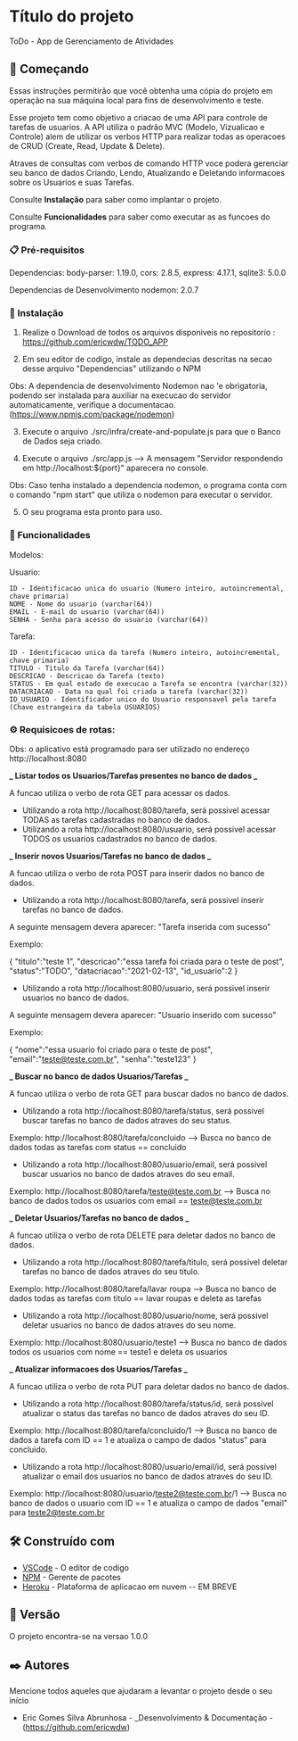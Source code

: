 # Título do projeto

ToDo - App de Gerenciamento de Atividades

## 🚀 Começando

Essas instruções permitirão que você obtenha uma cópia do projeto em operação na sua máquina local para fins de desenvolvimento e teste.

Esse projeto tem como objetivo a criacao de uma API para controle de tarefas de usuarios. A API utiliza o padrão MVC (Modelo, Vizualicao e Controle) alem de utilizar os verbos HTTP para realizar todas as operacoes de CRUD (Create, Read, Update & Delete).

Atraves de consultas com verbos de comando HTTP voce podera gerenciar seu banco de dados Criando, Lendo, Atualizando e Deletando informacoes sobre os Usuarios e suas Tarefas.

Consulte **Instalação** para saber como implantar o projeto.

Consulte **Funcionalidades** para saber como executar as as funcoes do programa.

### 📋 Pré-requisitos

Dependencias:
body-parser: 1.19.0,
cors: 2.8.5,
express: 4.17.1,
sqlite3: 5.0.0

Dependencias de Desenvolvimento
nodemon: 2.0.7

### 🔧 Instalação

1. Realize o Download de todos os arquivos disponiveis no repositorio : https://github.com/ericwdw/TODO_APP

2. Em seu editor de codigo, instale as dependecias descritas na secao desse arquivo "Dependencias" utilizando o NPM

Obs: A dependencia de desenvolvimento Nodemon nao 'e obrigatoria, podendo ser instalada para auxiliar na execucao do servidor automaticamente, verifique a documentacao. (https://www.npmjs.com/package/nodemon)

3. Execute o arquivo ./src/infra/create-and-populate.js para que o Banco de Dados seja criado.

4. Execute o arquivo ./src/app.js --> A mensagem "Servidor respondendo em http://localhost:${port}" aparecera no console.

Obs: Caso tenha instalado a dependencia nodemon, o programa conta com o comando "npm start" que utiliza o nodemon para executar o servidor.

5. O seu programa esta pronto para uso.

### 🔧 Funcionalidades

Modelos:

Usuario:

    ID - Identificacao unica do usuario (Numero inteiro, autoincremental, chave primaria)
    NOME - Nome do usuario (varchar(64))
    EMAIL - E-mail do usuario (varchar(64))
    SENHA - Senha para acesso do usuario (varchar(64))

Tarefa:

    ID - Identificacao unica da tarefa (Numero inteiro, autoincremental, chave primaria)
    TITULO - Titulo da Tarefa (varchar(64))
    DESCRICAO - Descricao da Tarefa (texto)
    STATUS - Em qual estado de execucao a Tarefa se encontra (varchar(32))
    DATACRIACAO - Data na qual foi criada a tarefa (varchar(32))
    ID_USUARIO - Identificador unico do Usuario responsavel pela tarefa (Chave estrangeira da tabela USUARIOS)

### ⚙️ Requisicoes de rotas:

Obs: o aplicativo está programado para ser utilizado no endereço http://localhost:8080

**_ Listar todos os Usuarios/Tarefas presentes no banco de dados _**

A funcao utiliza o verbo de rota GET para acessar os dados.

- Utilizando a rota http://localhost:8080/tarefa, será possivel acessar TODAS as tarefas cadastradas no banco de dados.
- Utilizando a rota http://localhost:8080/usuario, será possivel acessar TODOS os usuarios cadastrados no banco de dados.

**_ Inserir novos Usuarios/Tarefas no banco de dados _**

A funcao utiliza o verbo de rota POST para inserir dados no banco de dados.

- Utilizando a rota http://localhost:8080/tarefa, será possivel inserir tarefas no banco de dados.

A seguinte mensagem devera aparecer: "Tarefa inserida com sucesso"

Exemplo:

{
"titulo":"teste 1",
"descricao":"essa tarefa foi criada para o teste de post",
"status":"TODO",
"datacriacao":"2021-02-13",
"id_usuario":2
}

- Utilizando a rota http://localhost:8080/usuario, será possivel inserir usuarios no banco de dados.

A seguinte mensagem devera aparecer: "Usuario inserido com sucesso"

Exemplo:

{
"nome":"essa usuario foi criado para o teste de post",
"email":"teste@teste.com.br",
"senha":"teste123"
}

**_ Buscar no banco de dados Usuarios/Tarefas _**

A funcao utiliza o verbo de rota GET para buscar dados no banco de dados.

- Utilizando a rota http://localhost:8080/tarefa/status, será possivel buscar tarefas no banco de dados atraves do seu status.

Exemplo: http://localhost:8080/tarefa/concluido --> Busca no banco de dados todas as tarefas com status == concluido

- Utilizando a rota http://localhost:8080/usuario/email, será possivel buscar usuarios no banco de dados atraves do seu email.

Exemplo: http://localhost:8080/tarefa/teste@teste.com.br --> Busca no banco de dados todos os usuarios com email == teste@teste.com.br

**_ Deletar Usuarios/Tarefas no banco de dados _**

A funcao utiliza o verbo de rota DELETE para deletar dados no banco de dados.

- Utilizando a rota http://localhost:8080/tarefa/titulo, será possivel deletar tarefas no banco de dados atraves do seu titulo.

Exemplo: http://localhost:8080/tarefa/lavar roupa --> Busca no banco de dados todas as tarefas com titulo == lavar roupas e deleta as tarefas

- Utilizando a rota http://localhost:8080/usuario/nome, será possivel deletar usuarios no banco de dados atraves do seu nome.

Exemplo: http://localhost:8080/usuario/teste1 --> Busca no banco de dados todos os usuarios com nome == teste1 e deleta os usuarios

**_ Atualizar informacoes dos Usuarios/Tarefas _**

A funcao utiliza o verbo de rota PUT para deletar dados no banco de dados.

- Utilizando a rota http://localhost:8080/tarefa/status/id, será possivel atualizar o status das tarefas no banco de dados atraves do seu ID.

Exemplo: http://localhost:8080/tarefa/concluido/1 --> Busca no banco de dados a tarefa com ID == 1 e atualiza o campo de dados "status" para concluido.

- Utilizando a rota http://localhost:8080/usuario/email/id, será possivel atualizar o email dos usuarios no banco de dados atraves do seu ID.

Exemplo: http://localhost:8080/usuario/teste2@teste.com.br/1 --> Busca no banco de dados o usuario com ID == 1 e atualiza o campo de dados "email" para teste2@teste.com.br

## 🛠️ Construído com

- [VSCode](https://code.visualstudio.com/) - O editor de codigo
- [NPM](https://www.npmjs.com/) - Gerente de pacotes
- [Heroku](https://www.heroku.com/) - Plataforma de aplicacao em nuvem -- EM BREVE

## 📌 Versão

O projeto encontra-se na versao 1.0.0

## ✒️ Autores

Mencione todos aqueles que ajudaram a levantar o projeto desde o seu início

- Eric Gomes Silva Abrunhosa - \_Desenvolvimento & Documentação - (https://github.com/ericwdw)

```

```
